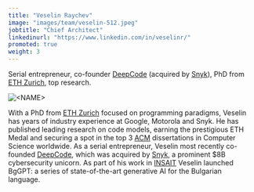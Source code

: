 ```yaml
---
title: "Veselin Raychev"
image: "images/team/veselin-512.jpeg"
jobtitle: "Chief Architect"
linkedinurl: "https://www.linkedin.com/in/veselinr/"
promoted: true
weight: 3
---
```


Serial entrepreneur, co-founder <a href="https://www.linkedin.com/company/deepcodeai/">DeepCode</a> (acquired by <a href="https://snyk.io/">Snyk</a>), PhD from <a href="https://ethz.ch/en.html">ETH Zurich</a>, top research.

<img src="/images/team/veselin-512.jpeg" alt="<NAME>" class="img-fluid rounded-circle" style="max-width: 200px;">

With a PhD from <a href="https://ethz.ch/en.html">ETH Zurich</a> focused on programming paradigms, Veselin has years of industry experience at Google, Motorola and Snyk. He has published leading research on code models, earning the prestigious ETH Medal and securing a spot in the top 3  <a href="https://www.acm.org/">ACM</a> dissertations in Computer Science worldwide. As a serial entrepreneur, Veselin most recently co-founded <a href="https://www.linkedin.com/company/deepcodeai/">DeepCode</a>, which was acquired by <a href="https://snyk.io/">Snyk</a>, a prominent $8B cybersecurity unicorn. As part of his work in <a href="https://insait.ai/">INSAIT</a> Veselin launched BgGPT: a series of state-of-the-art generative AI for the Bulgarian language.



